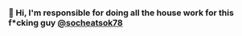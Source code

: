 ### 👋 Hi, I'm responsible for doing all the house work for this f\*cking guy [@socheatsok78](https://github.com/socheatsok78)
 
<!---
- 👀 I’m interested in ...
- 🌱 I’m currently learning ...
- 💞️ I’m looking to collaborate on ...
- 📫 How to reach me ...

socheatsok78-bot/socheatsok78-bot is a ✨ special ✨ repository because its `README.md` (this file) appears on your GitHub profile.
You can click the Preview link to take a look at your changes.
--->
